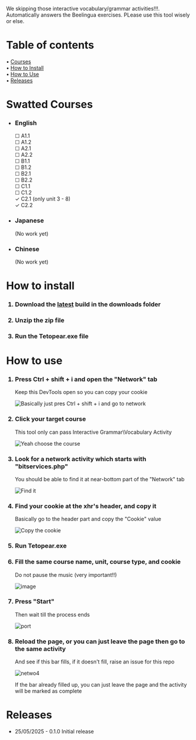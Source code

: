 <p>We skipping those interactive vocabulary/grammar activities!!!. Automatically answers the Beelingua exercises. PLease use this tool wisely or else.</p>

<h1>Table of contents</h1>

  • [Courses](#swatted-courses) </br>
  • [How to Install](#how-to-install) </br>
  • [How to Use](#how-to-use) </br>
  • [Releases](#releases) </br>

<h1>Swatted Courses</h1>
<ul>
  <h3><li>English</li></h3>
    &#x2610; A1.1 </br>
    &#x2610; A1.2 </br>
    &#x2610; A2.1 </br>
    &#x2610; A2.2 </br>
    &#x2610; B1.1 </br>
    &#x2610; B1.2 </br>
    &#x2610; B2.1 </br>
    &#x2610; B2.2 </br>
    &#x2610; C1.1 </br>
    &#x2610; C1.2 </br>
    &check; C2.1 (only unit 3 - 8) </br>
    &check; C2.2  </br>
  <h3><li>Japanese</li></h3>
  <p>(No work yet)</p>
  <h3><li>Chinese</li></h3>
  <p>(No work yet)</p>
</ul>

<h1>How to install</h1>
<ol>

  <h3><li>Download the <a href="https://github.com/RedHotChilliTeto/VespaMandaringua/blob/154df5d8c47d825964fd958b0c2942ff5958c082/downloads/Tetopear-0.1.0.zip">latest</a> build in the downloads folder</li></h3>
  <h3><li>Unzip the zip file</li></h3>
  <h3><li>Run the Tetopear.exe file</li></h3>
  
</ol>

<h1>How to use</h1>
<ol>
  
  <h3><li>Press Ctrl + shift + i and open the "Network" tab</li></h3>
  <p>Keep this DevTools open so you can copy your cookie</p>
  
  ![Basically just pres Ctrl + shift + i and go to network](https://github.com/user-attachments/assets/9b5f1135-1383-42c8-8866-f5d4226d4515)
  
  <h3><li>Click your target course</li></h3>
  <p>This tool only can pass Interactive Grammar\Vocabulary Activity</p>
  
  ![Yeah choose the course](https://github.com/user-attachments/assets/85e014a7-c2c9-442f-80c7-68094e5a318a)
  
  <h3><li>Look for a network activity which starts with "bitservices.php"</li></h3>
  <p>You should be able to find it at near-bottom part of the "Network" tab</p>
  
  ![Find it](https://github.com/user-attachments/assets/204517ba-63f8-4bc7-93a8-635c961d6fe0)
  
  <h3><li>Find your cookie at the xhr's header, and copy it</li></h3>
  <p>Basically go to the header part and copy the "Cookie" value</p>

  ![Copy the cookie](https://github.com/user-attachments/assets/796b15a0-897d-45b9-8364-05024b998438)

  <h3><li>Run Tetopear.exe</li></h3>

  <h3><li>Fill the same course name, unit, course type, and cookie</li></h3>
  <p>Do not pause the music (very important!!)</p>

  ![image](https://github.com/user-attachments/assets/1b75e825-e073-46cc-a076-9cfccbb837fa)

  <h3><li>Press "Start"</li></h3> 
  <p>Then wait till the process ends</p>
  
  ![port](https://github.com/user-attachments/assets/930cf340-10bf-44ad-a812-2cee3037fa06)

  <h3><li>Reload the page, or you can just leave the page then go to the same activity</li></h3>
  <p>And see if this bar fills, if it doesn't fill, raise an issue for this repo</p>
  
  ![netwo4](https://github.com/user-attachments/assets/6f5f2ba4-8a03-4dd5-a877-4c2894ad6dc4)

  <p>If the bar already filled up, you can just leave the page and the activity will be marked as complete</p>
</ol>

<h1>Releases</h1>
<ul>
  <li>25/05/2025 - 0.1.0 Initial release</li>
</ul>

